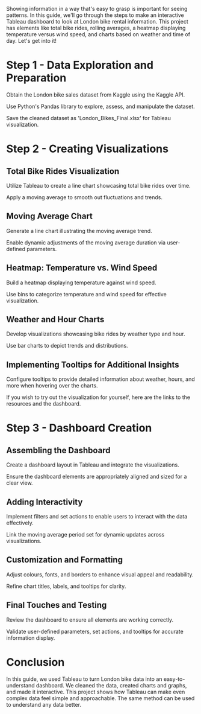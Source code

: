 Showing information in a way that's easy to grasp is important for seeing patterns. In this guide, we'll go through the steps to make an interactive Tableau dashboard to look at London bike rental information. This project has elements like total bike rides, rolling averages, a heatmap displaying temperature versus wind speed, and charts based on weather and time of day. Let's get into it!

# Step 1 - Data Exploration and Preparation

Obtain the London bike sales dataset from Kaggle using the Kaggle API.

Use Python's Pandas library to explore, assess, and manipulate the dataset.

Save the cleaned dataset as 'London_Bikes_Final.xlsx' for Tableau visualization.

# Step 2 - Creating Visualizations

## Total Bike Rides Visualization

Utilize Tableau to create a line chart showcasing total bike rides over time.

Apply a moving average to smooth out fluctuations and trends.

## Moving Average Chart

Generate a line chart illustrating the moving average trend.

Enable dynamic adjustments of the moving average duration via user-defined parameters.

## Heatmap: Temperature vs. Wind Speed

Build a heatmap displaying temperature against wind speed.

Use bins to categorize temperature and wind speed for effective visualization.

## Weather and Hour Charts

Develop visualizations showcasing bike rides by weather type and hour.

Use bar charts to depict trends and distributions.

## Implementing Tooltips for Additional Insights

Configure tooltips to provide detailed information about weather, hours, and more when hovering over the charts.

If you wish to try out the visualization for yourself, here are the links to the resources and the dashboard. 

# Step 3 - Dashboard Creation

## Assembling the Dashboard

Create a dashboard layout in Tableau and integrate the visualizations.

Ensure the dashboard elements are appropriately aligned and sized for a clear view.

## Adding Interactivity

Implement filters and set actions to enable users to interact with the data effectively.

Link the moving average period set for dynamic updates across visualizations.

## Customization and Formatting

Adjust colours, fonts, and borders to enhance visual appeal and readability.

Refine chart titles, labels, and tooltips for clarity.

## Final Touches and Testing

Review the dashboard to ensure all elements are working correctly.

Validate user-defined parameters, set actions, and tooltips for accurate information display.

# Conclusion

In this guide, we used Tableau to turn London bike data into an easy-to-understand dashboard. We cleaned the data, created charts and graphs, and made it interactive. This project shows how Tableau can make even complex data feel simple and approachable. The same method can be used to understand any data better.
